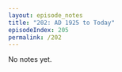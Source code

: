 ```yaml
---
layout: episode_notes
title: "202: AD 1925 to Today"
episodeIndex: 205
permalink: /202
---
```

No notes yet.
